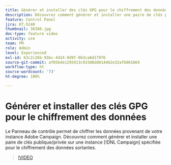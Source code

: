 ```yaml
---
title: Générer et installer des clés GPG pour le chiffrement des données
description: Découvrez comment générer et installer une paire de clés publique/privée sur une instance Campaign spécifiée pour le chiffrement des données sortantes.
feature: Control Panel
jira: KT-5240
thumbnail: 36386.jpg
doc-type: feature video
activity: use
team: PM
role: Admin
level: Experienced
exl-id: 63c2c26b-93bc-4424-9d9f-0b3ca6d179f6
source-git-commit: af05bde1295913c93388dd014462e32afb081669
workflow-type: ht
source-wordcount: '73'
ht-degree: 100%

---
```


# Générer et installer des clés GPG pour le chiffrement des données

Le Panneau de contrôle permet de chiffrer les données provenant de votre instance Adobe Campaign. Découvrez comment générer et installer une paire de clés publique/privée sur une instance [!DNL Campaign] spécifiée pour le chiffrement des données sortantes.

>[!VIDEO](https://video.tv.adobe.com/v/36386?quality=12&learn=0n)

